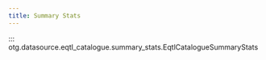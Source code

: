 ```yaml
---
title: Summary Stats
---
```

::: otg.datasource.eqtl_catalogue.summary_stats.EqtlCatalogueSummaryStats
